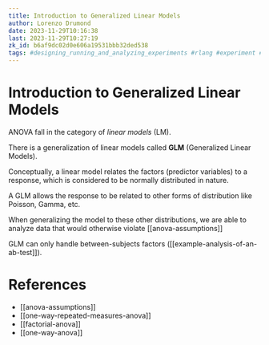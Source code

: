 ```yaml
---
title: Introduction to Generalized Linear Models
author: Lorenzo Drumond
date: 2023-11-29T10:16:38
last: 2023-11-29T10:27:19
zk_id: b6af9dc02d0e606a19531bbb32ded538
tags: #designing_running_and_analyzing_experiments #rlang #experiment #week8 #coursera #design #test #between_subjects #generalized #theory #linear_model #statistics
---
```



# Introduction to Generalized Linear Models
ANOVA fall in the category of _linear models_ (LM).

There is a generalization of linear models called __GLM__ (Generalized Linear Models).

Conceptually, a linear model relates the factors (predictor variables) to a response,
which is considered to be normally distributed in nature.

A GLM allows the response to be related to other forms of distribution like Poisson, Gamma, etc.

When generalizing the model to these other distributions, we are able to analyze data that would
otherwise violate [[anova-assumptions]]

GLM can only handle between-subjects factors ([[example-analysis-of-an-ab-test]]).

# References
- [[anova-assumptions]]
- [[one-way-repeated-measures-anova]]
- [[factorial-anova]]
- [[one-way-anova]]
